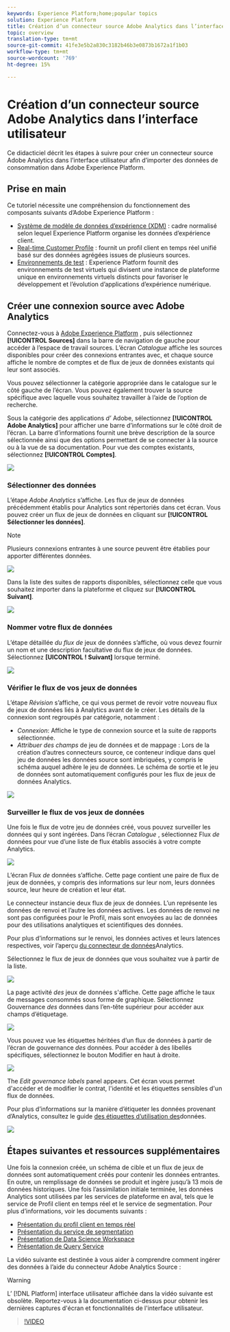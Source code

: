 ```yaml
---
keywords: Experience Platform;home;popular topics
solution: Experience Platform
title: Création d’un connecteur source Adobe Analytics dans l’interface utilisateur
topic: overview
translation-type: tm+mt
source-git-commit: 41fe3e5b2a830c3182b46b3e0873b1672a1f1b03
workflow-type: tm+mt
source-wordcount: '769'
ht-degree: 15%

---
```



# Création d’un connecteur source Adobe Analytics dans l’interface utilisateur

Ce didacticiel décrit les étapes à suivre pour créer un connecteur source Adobe Analytics dans l’interface utilisateur afin d’importer des données de consommation dans Adobe Experience Platform.

## Prise en main

Ce tutoriel nécessite une compréhension du fonctionnement des composants suivants d’Adobe Experience Platform :

* [Système de modèle de données d’expérience (XDM)](../../../../../xdm/home.md) : cadre normalisé selon lequel Experience Platform organise les données d’expérience client.
* [Real-time Customer Profile](../../../../../profile/home.md) : fournit un profil client en temps réel unifié basé sur des données agrégées issues de plusieurs sources.
* [Environnements de test](../../../../../sandboxes/home.md) : Experience Platform fournit des environnements de test virtuels qui divisent une instance de plateforme unique en environnements virtuels distincts pour favoriser le développement et l’évolution d’applications d’expérience numérique.

## Créer une connexion source avec Adobe Analytics

Connectez-vous à [Adobe Experience Platform](https://platform.adobe.com) , puis sélectionnez **[!UICONTROL Sources]** dans la barre de navigation de gauche pour accéder à l’espace de travail sources. L’écran *Catalogue* affiche les sources disponibles pour créer des connexions entrantes avec, et chaque source affiche le nombre de comptes et de flux de jeux de données existants qui leur sont associés.

Vous pouvez sélectionner la catégorie appropriée dans le catalogue sur le côté gauche de l’écran. Vous pouvez également trouver la source spécifique avec laquelle vous souhaitez travailler à l’aide de l’option de recherche.

Sous la catégorie des applications *d’* Adobe, sélectionnez **[!UICONTROL Adobe Analytics]** pour afficher une barre d’informations sur le côté droit de l’écran. La barre d’informations fournit une brève description de la source sélectionnée ainsi que des options permettant de se connecter à la source ou à la vue de sa documentation. Pour vue des comptes existants, sélectionnez **[!UICONTROL Comptes]**.

![](../../../../images/tutorials/create/analytics/catalog.png)

### Sélectionner des données

L’étape *Adobe Analytics* s’affiche. Les flux de jeux de données précédemment établis pour Analytics sont répertoriés dans cet écran. Vous pouvez créer un flux de jeux de données en cliquant sur **[!UICONTROL Sélectionner les données]**.

>[!NOTE]
>
>Plusieurs connexions entrantes à une source peuvent être établies pour apporter différentes données.

![](../../../../images/tutorials/create/analytics/dataset-flows.png)

<!---Analytics report suites can be configured for one sandbox at a time. To import the same report suite into a different sandbox, the dataset flow will have to be deleted and instantiated again via configuration for a different sandbox.--->

Dans la liste des suites de rapports disponibles, sélectionnez celle que vous souhaitez importer dans la plateforme et cliquez sur **[!UICONTROL Suivant]**.

![](../../../../images/tutorials/create/analytics/select-data.png)

### Nommer votre flux de données

L’étape détaillée *du flux de* jeux de données s’affiche, où vous devez fournir un nom et une description facultative du flux de jeux de données. Sélectionnez **[UICONTROL ! Suivant]** lorsque terminé.

![](../../../../images/tutorials/create/analytics/dataset-flow-detail.png)

### Vérifier le flux de vos jeux de données

L’étape *Révision* s’affiche, ce qui vous permet de revoir votre nouveau flux de jeux de données liés à Analytics avant de le créer. Les détails de la connexion sont regroupés par catégorie, notamment :

* *Connexion*: Affiche le type de connexion source et la suite de rapports sélectionnée.
* *Attribuer des champs* de jeu de données et de mappage : Lors de la création d’autres connecteurs source, ce conteneur indique dans quel jeu de données les données source sont imbriquées, y compris le schéma auquel adhère le jeu de données. Le schéma de sortie et le jeu de données sont automatiquement configurés pour les flux de jeux de données Analytics.

![](../../../../images/tutorials/create/analytics/review.png)

### Surveiller le flux de vos jeux de données

Une fois le flux de votre jeu de données créé, vous pouvez surveiller les données qui y sont ingérées. Dans l’écran *Catalogue* , sélectionnez Flux *de* données pour vue d’une liste de flux établis associés à votre compte Analytics.

![](../../../../images/tutorials/create/analytics/catalog-dataset-flows.png)

L’écran Flux *de* données s’affiche. Cette page contient une paire de flux de jeux de données, y compris des informations sur leur nom, leurs données source, leur heure de création et leur état.

Le connecteur instancie deux flux de jeux de données. L’un représente les données de renvoi et l’autre les données actives. Les données de renvoi ne sont pas configurées pour le Profil, mais sont envoyées au lac de données pour des utilisations analytiques et scientifiques des données.

Pour plus d’informations sur le renvoi, les données actives et leurs latences respectives, voir l’aperçu [du connecteur de données](../../../../connectors/adobe-applications/analytics.md)Analytics.

Sélectionnez le flux de jeux de données que vous souhaitez vue à partir de la liste.

![](../../../../images/tutorials/create/analytics/backfill.png)

La page activité *des* jeux de données s&#39;affiche. Cette page affiche le taux de messages consommés sous forme de graphique. Sélectionnez Gouvernance *des* données dans l’en-tête supérieur pour accéder aux champs d’étiquetage.

![](../../../../images/tutorials/create/analytics/batches.png)

Vous pouvez vue les étiquettes héritées d’un flux de données à partir de l’écran de gouvernance *des* données. Pour accéder à des libellés spécifiques, sélectionnez le bouton Modifier en haut à droite.

![](../../../../images/tutorials/create/analytics/data-gov.png)

The *Edit governance labels* panel appears. Cet écran vous permet d&#39;accéder et de modifier le contrat, l&#39;identité et les étiquettes sensibles d&#39;un flux de données.

Pour plus d’informations sur la manière d’étiqueter les données provenant d’Analytics, consultez le guide [des étiquettes d’utilisation des](../../../../../data-governance/labels/user-guide.md)données.

![](../../../../images/tutorials/create/analytics/labels.png)

## Étapes suivantes et ressources supplémentaires

Une fois la connexion créée, un schéma de cible et un flux de jeux de données sont automatiquement créés pour contenir les données entrantes. En outre, un remplissage de données se produit et ingère jusqu’à 13 mois de données historiques. Une fois l’assimilation initiale terminée, les données Analytics sont utilisées par les services de plateforme en aval, tels que le service de Profil client en temps réel et le service de segmentation. Pour plus d’informations, voir les documents suivants :

* [Présentation du profil client en temps réel](../../../../../profile/home.md)
* [Présentation du service de segmentation](../../../../../segmentation/home.md)
* [Présentation de Data Science Workspace](../../../../../data-science-workspace/home.md)
* [Présentation de Query Service](../../../../../query-service/home.md)

La vidéo suivante est destinée à vous aider à comprendre comment ingérer des données à l’aide du connecteur Adobe Analytics Source :

>[!WARNING]
>
> L’ [!DNL Platform] interface utilisateur affichée dans la vidéo suivante est obsolète. Reportez-vous à la documentation ci-dessus pour obtenir les dernières captures d&#39;écran et fonctionnalités de l&#39;interface utilisateur.

>[!VIDEO](https://video.tv.adobe.com/v/29687?quality=12&learn=on)

